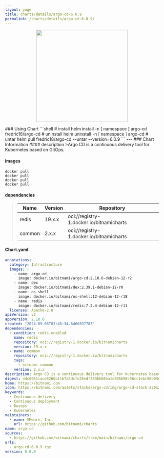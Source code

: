 ```yaml
---
layout: page
title: charts/details/argo-cd-6.0.9
permalink: /charts/details/argo-cd-6.0.9/
---
```

<p align="center">
    <img src="https://bitnami.com/assets/stacks/argo-cd/img/argo-cd-stack-220x234.png" width="300px" height="300px">
</p>
### Using Chart
```shell
# install
helm install -n [ namespace ] argo-cd fredric18/argo-cd
# uninstall
helm uninstall -n [ namespace ] argo-cd
# untar
helm pull fredric18/argo-cd --untar --version=6.0.9
```
---
### Chart Information
#### description
>Argo CD is a continuous delivery tool for Kubernetes based on GitOps.
   
#### images
```shell
docker pull 
docker pull 
docker pull 
docker pull 
```
   
#### dependencies
>Name | Version | Repository
>---|---|---
>redis | 19.x.x | oci://registry-1.docker.io/bitnamicharts
>common | 2.x.x | oci://registry-1.docker.io/bitnamicharts
   
#### Chart.yaml
```yaml
annotations:
  category: Infrastructure
  images: |
    - name: argo-cd
      image: docker.io/bitnami/argo-cd:2.10.6-debian-12-r2
    - name: dex
      image: docker.io/bitnami/dex:2.39.1-debian-12-r0
    - name: os-shell
      image: docker.io/bitnami/os-shell:12-debian-12-r18
    - name: redis
      image: docker.io/bitnami/redis:7.2.4-debian-12-r11
  licenses: Apache-2.0
apiVersion: v2
appVersion: 2.10.6
created: "2024-09-06T03:45:34.646689778Z"
dependencies:
  - condition: redis.enabled
    name: redis
    repository: oci://registry-1.docker.io/bitnamicharts
    version: 19.x.x
  - name: common
    repository: oci://registry-1.docker.io/bitnamicharts
    tags:
      - bitnami-common
    version: 2.x.x
description: Argo CD is a continuous delivery tool for Kubernetes based on GitOps.
digest: ddc0051cacd6266b11b7a5dcfe28edf383bb66ba1c805b98c06cc1ebc56b93da
home: https://bitnami.com
icon: https://bitnami.com/assets/stacks/argo-cd/img/argo-cd-stack-220x234.png
keywords:
  - Continuous delivery
  - Continuous deployment
  - Devops
  - Kubernetes
maintainers:
  - name: VMware, Inc.
    url: https://github.com/bitnami/charts
name: argo-cd
sources:
  - https://github.com/bitnami/charts/tree/main/bitnami/argo-cd
urls:
  - argo-cd-6.0.9.tgz
version: 6.0.9
```

